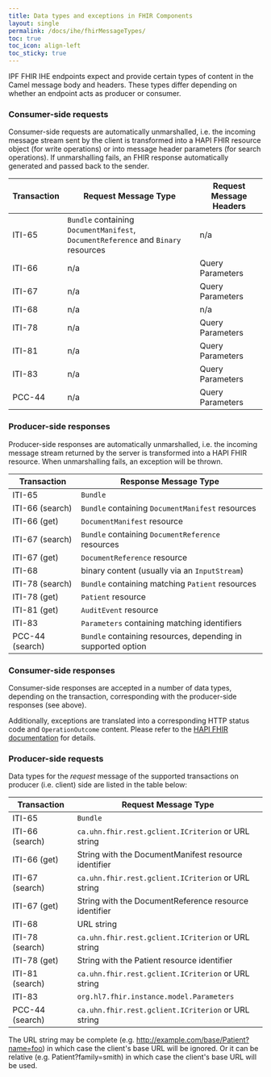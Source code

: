 ```yaml
---
title: Data types and exceptions in FHIR Components
layout: single
permalink: /docs/ihe/fhirMessageTypes/
toc: true
toc_icon: align-left
toc_sticky: true
---
```



IPF FHIR IHE endpoints expect and provide certain types of content in the Camel message body and headers.
These types differ depending on whether an endpoint acts as producer or consumer.

### Consumer-side requests

Consumer-side requests are automatically unmarshalled, i.e. the incoming message stream sent by the client 
is transformed into a HAPI FHIR resource object (for write operations) or into message header parameters
 (for search operations).
If unmarshalling fails, an FHIR response automatically generated and passed back to the sender.

| Transaction      | Request Message Type  | Request Message Headers   |
|------------------|-------------------------------------------------  | --------------------------|
| ITI-65           | `Bundle` containing `DocumentManifest`, `DocumentReference` and `Binary` resources  | n/a |
| ITI-66 	       | n/a                                               | Query Parameters |
| ITI-67           | n/a                                               | Query Parameters |
| ITI-68 	       | n/a                                               | n/a              |
| ITI-78           | n/a                                               | Query Parameters |
| ITI-81 	       | n/a                                               | Query Parameters |
| ITI-83 	       | n/a                                               | Query Parameters |
| PCC-44 	       | n/a                                               | Query Parameters |

### Producer-side responses

Producer-side responses are automatically unmarshalled, i.e. the incoming message stream returned by the server 
is transformed into a HAPI FHIR resource. When unmarshalling fails, an exception will be thrown.

| Transaction       | Response Message Type  |
|-------------------|---------------------------------------------------------  |
| ITI-65          | `Bundle`  |
| ITI-66 (search) | `Bundle` containing `DocumentManifest` resources |
| ITI-66 (get)    | `DocumentManifest` resource |
| ITI-67 (search) | `Bundle` containing `DocumentReference` resources |
| ITI-67 (get)    | `DocumentReference` resource |
| ITI-68 	      | binary content (usually via an `InputStream`) |
| ITI-78 (search) | `Bundle` containing matching `Patient` resources  |
| ITI-78 (get)    | `Patient` resource |
| ITI-81 (get)    | `AuditEvent` resource |
| ITI-83          | `Parameters` containing matching identifiers |
| PCC-44 (search) | `Bundle` containing resources, depending in supported option |

### Consumer-side responses

Consumer-side responses are accepted in a number of data types, depending on the transaction, corresponding with
the producer-side responses (see above).

Additionally, exceptions are translated into a corresponding HTTP status code and `OperationOutcome` content.
Please refer to the [HAPI FHIR documentation](http://hapifhir.io/doc_rest_server.html#ExceptionError_Handling)
for details.

### Producer-side requests

Data types for the *request* message of the supported transactions on producer (i.e. client) side are listed in the table below:

| Transaction       | Request Message Type  |
|-------------------|-------------------------------------------------------- | 
| ITI-65          | `Bundle`  |
| ITI-66 (search) | `ca.uhn.fhir.rest.gclient.ICriterion` or URL string |
| ITI-66 (get)    | String with the DocumentManifest resource identifier |
| ITI-67 (search) | `ca.uhn.fhir.rest.gclient.ICriterion` or URL string |
| ITI-67 (get)    | String with the DocumentReference resource identifier |
| ITI-68 	      | URL string |
| ITI-78 (search) | `ca.uhn.fhir.rest.gclient.ICriterion` or URL string  |
| ITI-78 (get)    | String with the Patient resource identifier |
| ITI-81 (search) | `ca.uhn.fhir.rest.gclient.ICriterion` or URL string |
| ITI-83          | `org.hl7.fhir.instance.model.Parameters`  |
| PCC-44 (search) | `ca.uhn.fhir.rest.gclient.ICriterion` or URL string |

The URL string may be complete (e.g. http://example.com/base/Patient?name=foo) in which case the client's base URL will be ignored. 
Or it can be relative (e.g. Patient?family=smith) in which case the client's base URL will be used.
